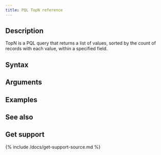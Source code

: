 ```yaml
---
title: PQL TopN reference
---
```


## Description

TopN is a PQL query that returns a list of values, sorted by the count of records with each value, within a specified field.

## Syntax


## Arguments


## Examples


## See also

## Get support

{% include /docs/get-support-source.md %}
